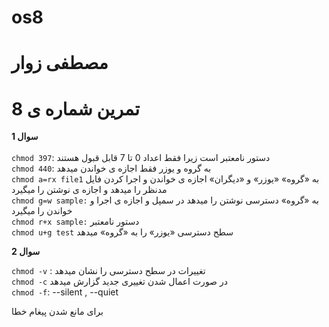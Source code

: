 # os8
# مصطفی زوار
# تمرین شماره ی 8
__سوال 1__
<br>
<br>
`chmod 397`:
دستور نامعتبر است زیرا فقط اعداد 0 تا 7 قابل قبول هستند
<br>
`chmod 440`:
به گروه و یوزر فقط اجازه ی خواندن میدهد
<br>
`chmod a=rx file1`
به «گروه» «یوزر» و «دیگران» اجازه ی خواندن و اجرا کردن فایل مدنظر را میدهد و اجازه ی نوشتن را میگیرد
<br>
`chmod g=w sample:`
به «گروه» دسترسی نوشتن را میدهد در سمپل و اجازه ی اجرا و خواندن را میگیرد
<br>
`chmod r+x sample:`
دستور نامعتبر
<br>
`chmod u+g test`
سطح دسترسی «یوزر» را به «گروه» میدهد

__سوال 2__

`chmod -v` :
تغییرات در سطح دسترسی را نشان میدهد 
<br>
`chmod -c`
در صورت اعمال شدن تغییری جدید گزارش میدهد
<br>
`chmod -f`: --silent , --quiet

برای مانع شدن پیغام خطا
